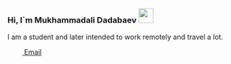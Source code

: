 ### Hi, I`m Mukhammadali Dadabaev <img src="https://i.giphy.com/media/hvRJCLFzcasrR4ia7z/giphy.webp" width="30px"/> 

I am a student and later intended to work remotely and travel a lot.

<a href="https://t.me/Mukhammad_Ali_1950">
  <img scr="https://image.similarpng.com/very-thumbnail/2021/01/Telegram-icon-on-transparent-PNG.png" width="30px"/>
<a/>
<a href="ali_6017@mail.ru">Email<a/>


